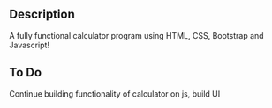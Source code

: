 ## Description 
A fully functional calculator program using HTML, CSS, Bootstrap and Javascript! 

## To Do
Continue building functionality of calculator on js, build UI 